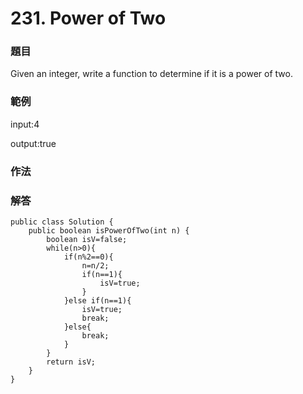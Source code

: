 # 231. Power of Two

### 題目

Given an integer, write a function to determine if it is a power of two.

### 範例

input:4

output:true

### 作法

### 解答

```
public class Solution {
    public boolean isPowerOfTwo(int n) {
        boolean isV=false;
        while(n>0){
            if(n%2==0){
                n=n/2;
                if(n==1){
                    isV=true;
                }
            }else if(n==1){
                isV=true;
                break;
            }else{
                break;
            }
        }
        return isV;
    }
}
```



